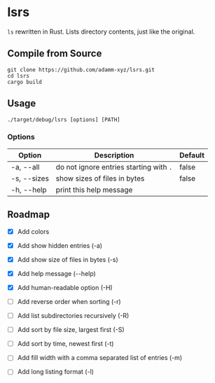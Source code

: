 # lsrs

`ls` rewritten in Rust. Lists directory contents, just like the original.

## Compile from Source

```
git clone https://github.com/adamm-xyz/lsrs.git
cd lsrs
cargo build
```

## Usage

`./target/debug/lsrs [options] [PATH]`

### Options

| Option      | Description                             | Default |
| ----------- | --------------------------------------- | ------- |
| -a, --all   | do not ignore entries starting with `.` | false   |
| -s, --sizes | show sizes of files in bytes            | false   |
| -h, --help  | print this help message                 |         |

## Roadmap
- [x] Add colors
- [x] Add show hidden entries (-a)
- [x] Add show size of files in bytes (-s)
- [x] Add help message (--help)
- [x] Add human-readable option (-H)
- [ ] Add reverse order when sorting (-r)
- [ ] Add list subdirectories recursively (-R)
- [ ] Add sort by file size, largest first (-S)
- [ ] Add sort by time, newest first (-t)
- [ ] Add fill width with a comma separated list of entries (-m)
- [ ] Add long listing format (-l)

